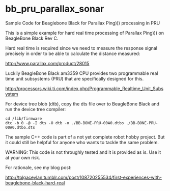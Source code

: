 # bb_pru_parallax_sonar
Sample Code for Beaglebone Black for Parallax Ping))) processing in PRU

This is a simple example for hard real time processing of Parallax Ping)))
on BeagleBone Black Rev C. 

Hard real time is required since we need to measure the response 
signal precisely in order to be able to calculate the distance measured:

http://www.parallax.com/product/28015

Luckily BeagleBone Black am3359 CPU provides two programmable real time
unit subsystems (PRU) that are specifically designed for this.

http://processors.wiki.ti.com/index.php/Programmable_Realtime_Unit_Subsystem

For device tree blob (dtb), copy the dts file over to BeagleBone Black and
run the device tree compiler:

	cd /lib/firmware
	dtc -b 0 -@ -I dts -O dtb -o ./BB-BONE-PRU-00A0.dtbo ./BB-BONE-PRU-00A0.dtbo.dts

The sample C++ code is part of a not yet complete robot hobby project. But
it could still be helpful for anyone who wants to tackle the same problem.

WARNING: This code is not throughly tested and it is provided as is. Use it
at your own risk.

For rationale, see my blog post:

http://tolgaceylan.tumblr.com/post/108720255534/first-experiences-with-beaglebone-black-hard-real